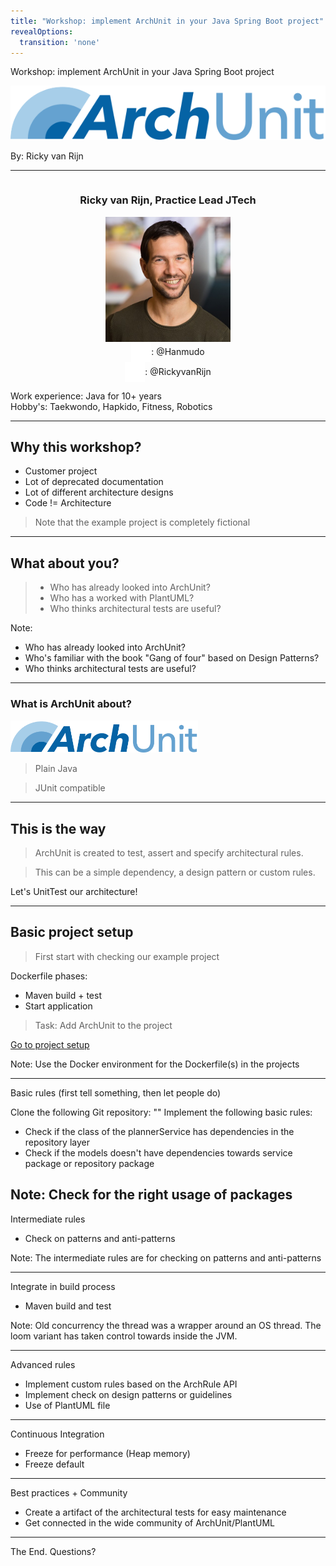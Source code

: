 ```yaml
---
title: "Workshop: implement ArchUnit in your Java Spring Boot project" 
revealOptions:
  transition: 'none'
---
```


Workshop: implement ArchUnit in your Java Spring Boot project

<img src="img/ArchUnit-Logo.png">

By: Ricky van Rijn

---

<div style="display: flex; justify-content: center; align-items: center;">
<h3>Ricky van Rijn, Practice Lead JTech</h3>
</div>

<div style="display: flex; justify-content: center; align-items: center;">
    <img src="img/profileRicky.jpg" width="200"/>
</div>

<div>
    <div style="display: flex; justify-content: center; align-items: center;">
        <img src="img/github.svg" width="32"/> 
        : @Hanmudo
    </div>
    <div style="display: flex; justify-content: center; align-items: center;">
        <img src="img/x.svg" width="32"/>
        : @RickyvanRijn
    </div>
</div>

Work experience: Java for 10+ years <br />
Hobby's: Taekwondo, Hapkido, Fitness, Robotics

---

## Why this workshop?

- Customer project
- Lot of deprecated documentation
- Lot of different architecture designs
- Code != Architecture

> Note that the example project is completely fictional

---

## What about you?
> - Who has already looked into ArchUnit?
> - Who has a worked with PlantUML?
> - Who thinks architectural tests are useful?

Note:
- Who has already looked into ArchUnit?
- Who's familiar with the book "Gang of four" based on Design Patterns?
- Who thinks architectural tests are useful?

---

### What is ArchUnit about?

[<img src="img/ArchUnit-Logo.png" width="300"/>](image.png)

> Plain Java

> JUnit compatible

---

## This is the way

> ArchUnit is created to test, assert and specify architectural rules.

> This can be a simple dependency, a design pattern or custom rules.

Let's UnitTest our architecture!

---

## Basic project setup

> First start with checking our example project

Dockerfile phases:
- Maven build + test
- Start application

> Task: Add ArchUnit to the project 

[Go to project setup](/projectsetup.md)

Note:
Use the Docker environment for the Dockerfile(s) in the projects

---

Basic rules (first tell something, then let people do)

Clone the following Git repository: ""
Implement the following basic rules:
- Check if the class of the plannerService has dependencies in the repository layer
- Check if the models doesn't have dependencies towards service package or repository package

Note: 
Check for the right usage of packages
---

Intermediate rules

- Check on patterns and anti-patterns

Note:
The intermediate rules are for checking on patterns and anti-patterns

---

Integrate in build process

* Maven build and test

Note: Old concurrency the thread was a wrapper around an OS thread. The loom variant has taken control towards inside the JVM.

---

Advanced rules

- Implement custom rules based on the ArchRule API
- Implement check on design patterns or guidelines
- Use of PlantUML file

---

Continuous Integration
- Freeze for performance (Heap memory)
- Freeze default
---

Best practices + Community

- Create a artifact of the architectural tests for easy maintenance
- Get connected in the wide community of ArchUnit/PlantUML


---

The End.
Questions?
